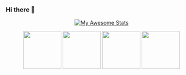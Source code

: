 ### Hi there 👋

<div display='flex' align='center'>
    
[![My Awesome Stats](https://awesome-github-stats.azurewebsites.net/user-stats/jvds-dev?cardType=github&theme=ocean-dark&preferLogin=false&Background=00000000&Text=006DFF&Border=006DFF&Ring=006DFF&Title=006DFF)](https://git.io/awesome-stats-card)

</div>

<div display='flex' align='center'>

<img src="https://i.imgur.com/gEjKoZ4.png" width='100'>
<img src="https://i.imgur.com/SAF4Yhu.png" width='100'>
<img src="https://i.imgur.com/c78qMQP.png" width='100'>
<img src="https://i.imgur.com/GISRRRb.png" width='100'>

</div>